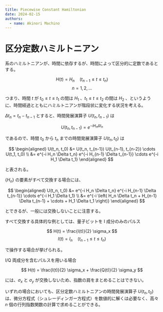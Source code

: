 ```yaml
---
title: Piecewise Constant Hamiltonian
date: 2024-02-15
authors:
  - name: Akinori Machino
---
```


# 区分定数ハミルトニアン

系のハミルトニアンが、時間に依存するが、時間によって区分的に定数であるとする。

$$
H(t) = H_n \quad (t_{n-1} \le t \le t_{n})
$$
$$
n = 1, 2, \dots
$$

つまり、時間 $t$ が $t_0 \le t \le t_1$ の間は $H_1$ 、$t_1 \le t \le t_2$ の間は $H_2$ 、というように、時間経過とともにハミルトニアンが階段状に変化する状況を考える。

$\Delta t_n = t_n - t_{n-1}$ とすると、時間発展演算子 $U(t_n, t_{n-1})$ は

$$
U(t_n, t_{n-1}) = e^{-i H_n \Delta t_n}
$$

であるので、時間 $t_0$ から $t_n$ までの時間発展演算子 $U(t_n, t_0)$ は

$$
\begin{aligned}
U(t_n, t_0) &= U(t_n, t_{n-1}) U(t_{n-1}, t_{n-2}) \cdots U(t_1, t_0)
\\
&= e^{-i H_n \Delta t_n} e^{-i H_{n-1} \Delta t_{n-1}} \cdots e^{-i H_1 \Delta t_1}
\end{aligned}
$$

と表される。

$\{H_n\}$ の要素がすべて交換する場合には、

$$
\begin{aligned}
U(t_n, t_0) &= e^{-i H_n \Delta t_n} e^{-i H_{n-1} \Delta t_{n-1}} \cdots e^{-i H_1 \Delta t_1}
\\
&= e^{-i \left( H_n \Delta t_n + H_{n-1} \Delta t_{n-1} + \cdots + H_1 \Delta t_1 \right)}
\end{aligned}
$$

とできるが、一般には交換しないことに注意する。

すべて交換する具体的な例としては、量子ビットを I 成分のみのパルス

$$
H(t) = \frac{I(t)}{2} \sigma_x
$$
$$
I(t) = I_n \quad (t_{n-1} \le t \le t_{n})
$$

で操作する場合が挙げられる。

I/Q 両成分を含むパルスを用いる場合

$$
H(t) = \frac{I(t)}{2} \sigma_x + \frac{Q(t)}{2} \sigma_y
$$

には、$\sigma_x$ と $\sigma_y$ が交換しないため、指数の肩をまとめることはできない。

いずれの場合においても、区分定数ハミルトニアンの時間発展演算子 $U(t_n, t_0)$ は、微分方程式（シュレーディンガー方程式）を数値的に解くは必要なく、高々 $n$ 個の行列指数関数の計算で求めることができる。